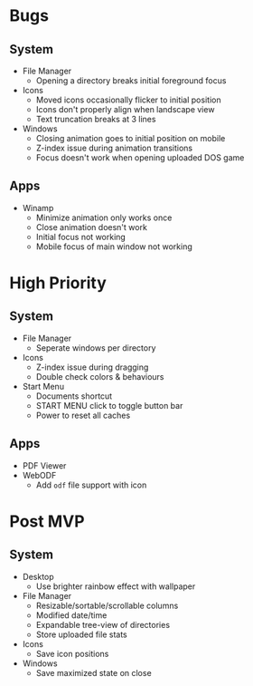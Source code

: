 # Bugs

## System

- File Manager
  - Opening a directory breaks initial foreground focus
- Icons
  - Moved icons occasionally flicker to initial position
  - Icons don't properly align when landscape view
  - Text truncation breaks at 3 lines
- Windows
  - Closing animation goes to initial position on mobile
  - Z-index issue during animation transitions
  - Focus doesn't work when opening uploaded DOS game

## Apps

- Winamp
  - Minimize animation only works once
  - Close animation doesn't work
  - Initial focus not working
  - Mobile focus of main window not working

# High Priority

## System

- File Manager
  - Seperate windows per directory
- Icons
  - Z-index issue during dragging
  - Double check colors & behaviours
- Start Menu
  - Documents shortcut
  - START MENU click to toggle button bar
  - Power to reset all caches

## Apps

- PDF Viewer
- WebODF
  - Add `odf` file support with icon

# Post MVP

## System

- Desktop
  - Use brighter rainbow effect with wallpaper
- File Manager
  - Resizable/sortable/scrollable columns
  - Modified date/time
  - Expandable tree-view of directories
  - Store uploaded file stats
- Icons
  - Save icon positions
- Windows
  - Save maximized state on close
